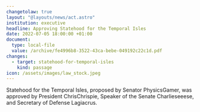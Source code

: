 ```yaml
---
changetolaw: true
layout: "@layouts/news/act.astro"
institution: executive
headline: Approving Statehood for the Temporal Isles
date: 2022-07-05 18:00:00 +01:00
document:
  type: local-file
  value: /archive/fe4996b8-3522-43ca-bebe-049192c22c1d.pdf
changes:
  - target: statehood-for-temporal-isles
    kind: passage
icon: /assets/images/law_stock.jpeg
---
```

Statehood for the Temporal Isles, proposed by Senator PhysicsGamer, was approved by President ChrisChrispie, Speaker of the Senate Charlieseeese, and Secretary of Defense Lagiacrus.
